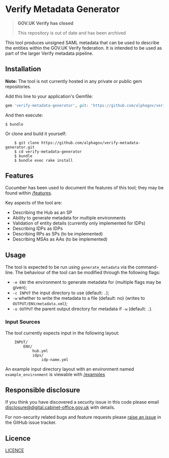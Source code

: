 # Verify Metadata Generator

>**GOV.UK Verify has closed**
>
>This repository is out of date and has been archived

This tool produces unsigned SAML metadata that can be used to describe the entities within the GOV.UK Verify federation. It is intended to be used as part of the larger Verify metadata pipeline.

## Installation

**Note:** The tool is not currently hosted in any private or public gem repositories.

Add this line to your application's Gemfile:

```ruby
gem 'verify-metadata-generator', git: 'https://github.com/alphagov/verify-metadata-generator.git'
```

And then execute:

    $ bundle

Or clone and build it yourself:

```
    $ git clone https://github.com/alphagov/verify-metadata-generator.git
    $ cd verify-metadata-generator
    $ bundle
    $ bundle exec rake install
```
## Features

Cucumber has been used to document the features of this tool; they may be found within [/features](features).

Key aspects of the tool are:
* Describing the Hub as an SP
* Ability to generate metadata for multiple environments
* Validation of entity details (currently only implemented for IDPs)
* Describing IDPs as IDPs
* Describing RPs as SPs (to be implemented)
* Describing MSAs as AAs (to be implemented)

## Usage

The tool is expected to be run using `generate_metadata` via the command-line. The behaviour of the tool can be modified through the following flags:
* `-e ENV` the environment to generate metadata for (multiple flags may be given);
* `-c INPUT` the input directory to use (default: `.`);
* `-w` whether to write the metadata to a file (default: no) (writes to `OUTPUT/ENV/metadata.xml`);
* `-o OUTPUT` the parent output directory for metadata if `-w` (default: `.`).

### Input Sources
The tool currently expects input in the following layout:

```
    INPUT/
        ENV/
            hub.yml
            idps/
                idp-name.yml
```

An example input directory layout with an environment named `example_environment` is viewable with [/examples](examples)

## Responsible disclosure

If you think you have discovered a security issue in this code please email [disclosure@digital.cabinet-office.gov.uk](mailto:disclosure@digital.cabinet-office.gov.uk) with details.

For non-security related bugs and feature requests please [raise an issue](https://github.com/alphagov/verify-metadata-generator/issues/new) in the GitHub issue tracker.

## Licence

[LICENCE](LICENCE)
